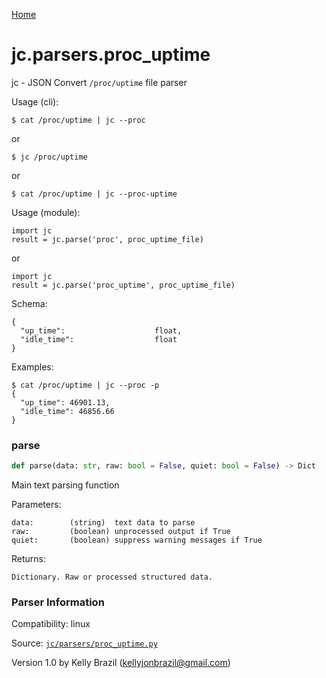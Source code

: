 [Home](https://kellyjonbrazil.github.io/jc/)
<a id="jc.parsers.proc_uptime"></a>

# jc.parsers.proc\_uptime

jc - JSON Convert `/proc/uptime` file parser

Usage (cli):

    $ cat /proc/uptime | jc --proc

or

    $ jc /proc/uptime

or

    $ cat /proc/uptime | jc --proc-uptime

Usage (module):

    import jc
    result = jc.parse('proc', proc_uptime_file)

or

    import jc
    result = jc.parse('proc_uptime', proc_uptime_file)

Schema:

    {
      "up_time":                    float,
      "idle_time":                  float
    }

Examples:

    $ cat /proc/uptime | jc --proc -p
    {
      "up_time": 46901.13,
      "idle_time": 46856.66
    }

<a id="jc.parsers.proc_uptime.parse"></a>

### parse

```python
def parse(data: str, raw: bool = False, quiet: bool = False) -> Dict
```

Main text parsing function

Parameters:

    data:        (string)  text data to parse
    raw:         (boolean) unprocessed output if True
    quiet:       (boolean) suppress warning messages if True

Returns:

    Dictionary. Raw or processed structured data.

### Parser Information
Compatibility:  linux

Source: [`jc/parsers/proc_uptime.py`](https://github.com/kellyjonbrazil/jc/blob/master/jc/parsers/proc_uptime.py)

Version 1.0 by Kelly Brazil (kellyjonbrazil@gmail.com)
